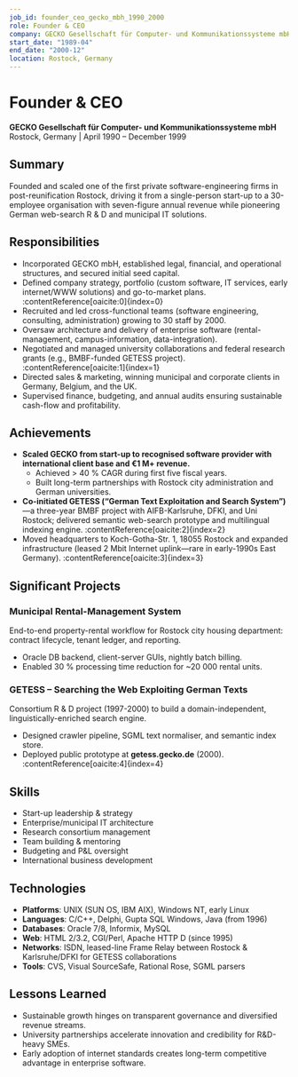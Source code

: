 ```yaml
---
job_id: founder_ceo_gecko_mbh_1990_2000
role: Founder & CEO
company: GECKO Gesellschaft für Computer- und Kommunikationssysteme mbH (GECKO Software)
start_date: "1989-04"
end_date: "2000-12"
location: Rostock, Germany
---
```

# Founder & CEO
**GECKO Gesellschaft für Computer- und Kommunikationssysteme mbH**
Rostock, Germany | April 1990 – December 1999

## Summary
Founded and scaled one of the first private software-engineering firms in post-reunification Rostock, driving it from a single-person start-up to a 30-employee organisation with seven-figure annual revenue while pioneering German web-search R & D and municipal IT solutions.

## Responsibilities
- Incorporated GECKO mbH, established legal, financial, and operational structures, and secured initial seed capital.
- Defined company strategy, portfolio (custom software, IT services, early internet/WWW solutions) and go-to-market plans. :contentReference[oaicite:0]{index=0}
- Recruited and led cross-functional teams (software engineering, consulting, administration) growing to 30 staff by 2000.
- Oversaw architecture and delivery of enterprise software (rental-management, campus-information, data-integration).
- Negotiated and managed university collaborations and federal research grants (e.g., BMBF-funded GETESS project). :contentReference[oaicite:1]{index=1}
- Directed sales & marketing, winning municipal and corporate clients in Germany, Belgium, and the UK.
- Supervised finance, budgeting, and annual audits ensuring sustainable cash-flow and profitability.

## Achievements
- **Scaled GECKO from start-up to recognised software provider with international client base and €1 M+ revenue.**
  - Achieved > 40 % CAGR during first five fiscal years.
  - Built long-term partnerships with Rostock city administration and German universities.
- **Co-initiated GETESS (“German Text Exploitation and Search System”)**—a three-year BMBF project with AIFB-Karlsruhe, DFKI, and Uni Rostock; delivered semantic web-search prototype and multilingual indexing engine. :contentReference[oaicite:2]{index=2}
- Moved headquarters to Koch-Gotha-Str. 1, 18055 Rostock and expanded infrastructure (leased 2 Mbit Internet uplink—rare in early-1990s East Germany). :contentReference[oaicite:3]{index=3}

## Significant Projects
### Municipal Rental-Management System
End-to-end property-rental workflow for Rostock city housing department: contract lifecycle, tenant ledger, and reporting.
- Oracle DB backend, client-server GUIs, nightly batch billing.
- Enabled 30 % processing time reduction for ~20 000 rental units.

### GETESS – Searching the Web Exploiting German Texts
Consortium R & D project (1997-2000) to build a domain-independent, linguistically-enriched search engine.
- Designed crawler pipeline, SGML text normaliser, and semantic index store.
- Deployed public prototype at **getess.gecko.de** (2000). :contentReference[oaicite:4]{index=4}

## Skills
- Start-up leadership & strategy
- Enterprise/municipal IT architecture
- Research consortium management
- Team building & mentoring
- Budgeting and P&L oversight
- International business development

## Technologies
- **Platforms**: UNIX (SUN OS, IBM AIX), Windows NT, early Linux
- **Languages**: C/C++, Delphi, Gupta SQL Windows, Java (from 1996)
- **Databases**: Oracle 7/8, Informix, MySQL
- **Web**: HTML 2/3.2, CGI/Perl, Apache HTTP D (since 1995)
- **Networks**: ISDN, leased-line Frame Relay between Rostock & Karlsruhe/DFKI for GETESS collaborations
- **Tools**: CVS, Visual SourceSafe, Rational Rose, SGML parsers

## Lessons Learned
- Sustainable growth hinges on transparent governance and diversified revenue streams.
- University partnerships accelerate innovation and credibility for R&D-heavy SMEs.
- Early adoption of internet standards creates long-term competitive advantage in enterprise software.

